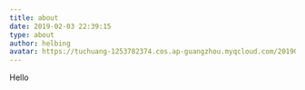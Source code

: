 ```yaml
---
title: about
date: 2019-02-03 22:39:15
type: about
author: helbing
avatar: https://tuchuang-1253782374.cos.ap-guangzhou.myqcloud.com/20190208173329.png
---
```


Hello
